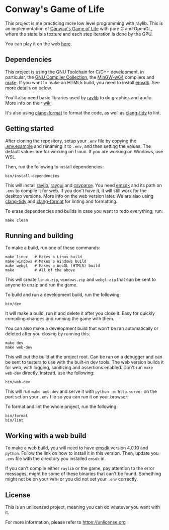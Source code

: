 # Conway's Game of Life

This project is me practicing more low level programming with raylib. This is an implementation of [Conway's Game of Life](https://conwaylife.com/) with pure C and OpenGL, where the state is a texture and each step iteration is done by the GPU.

You can play it on the web [here](https://eldskald.itch.io/conways-game-of-life).

## Dependencies

This project is using the GNU Toolchain for C/C++ development, in particular, the [GNU Compiler Collection](https://www.gnu.org/software/gcc), the [MinGW-w64](https://www.mingw-w64.org/) compilers and [make](https://www.gnu.org/software/make). If you want to make an HTML5 build, you need to install [emsdk](https://emscripten.org/docs/getting_started/downloads.html). See more details on below.

You'll also need basic libraries used by [raylib](https://github.com/raysan5/raylib) to do graphics and audio. More info on their [wiki](https://github.com/raysan5/raylib/wiki/Working-on-GNU-Linux).

It's also using [clang-format](https://clang.llvm.org/docs/ClangFormat.html) to format the code, as well as [clang-tidy](https://clang.llvm.org/extra/clang-tidy/) to lint.

## Getting started

After cloning the repository, setup your `.env` file by copying the [.env.example](.env.example) and renaming it to `.env`, and then setting the values. The default values are for working on Linux. If you are working on Windows, use WSL.

Then, run the following to install dependencies:

```console
bin/install-dependencies
```

This will install [raylib](https://github.com/raysan5/raylib), [raygui](https://github.com/raysan5/raygui) and [csvparse](https://github.com/eldskald/csvparse). You need [emsdk](https://emscripten.org/docs/getting_started/downloads.html) and its path on `.env` to compile it for web. If you don't have it, it will still work for the desktop versions. More info on the web version later. We are also using [clang-tidy](https://clang.llvm.org/extra/clang-tidy/) and [clang-format](https://clang.llvm.org/docs/ClangFormat.html) for linting and formatting.

To erase dependencies and builds in case you want to redo everything, run:

```console
make clean
```

## Running and building

To make a build, run one of these commands:

```console
make linux   # Makes a Linux build
make windows # Makes a Windows build
make webgl   # Makes a WebGL (HTML5) build
make         # All of the above
```

This will create `linux.zip`, `windows.zip` and `webgl.zip` that can be sent to anyone to unzip and run the game.

To build and run a development build, run the following:

```console
bin/dev
```

It will make a build, run it and delete it after you close it. Easy for quickly compiling changes and running the game with them.

You can also make a development build that won't be ran automatically or deleted after you closing by running this:

```console
make dev
make web-dev
```

This will put the build at the project root. Can be ran on a debugger and can be sent to testers to use with the built-in dev tools. The web version builds it for web, with logging, sanitizing and assertions enabled. Don't run `make web-dev` directly, instead, use the following:

```console
bin/web-dev
```

This will run `make web-dev` and serve it with `python -m http.server` on the port set on your `.env` file so you can run it on your browser.

To format and lint the whole project, run the following:

```console
bin/format
bin/lint
```

## Working with a web build

To make a web build, you will need to have [emsdk](https://emscripten.org/docs/getting_started/downloads.html) version 4.0.10 and `python`. Follow the link on how to install it in this version. Then, update you `.env` file with the directory you installed `emsdk` in.

If you can't compile either `raylib` or the game, pay attention to the error messages, might be some of these binaries that can't be found. Something might not be on your `PATH` or you did not set your `.env` correctly.

## License

This is an unlicensed project, meaning you can do whatever you want with it.

For more information, please refer to <https://unlicense.org>
